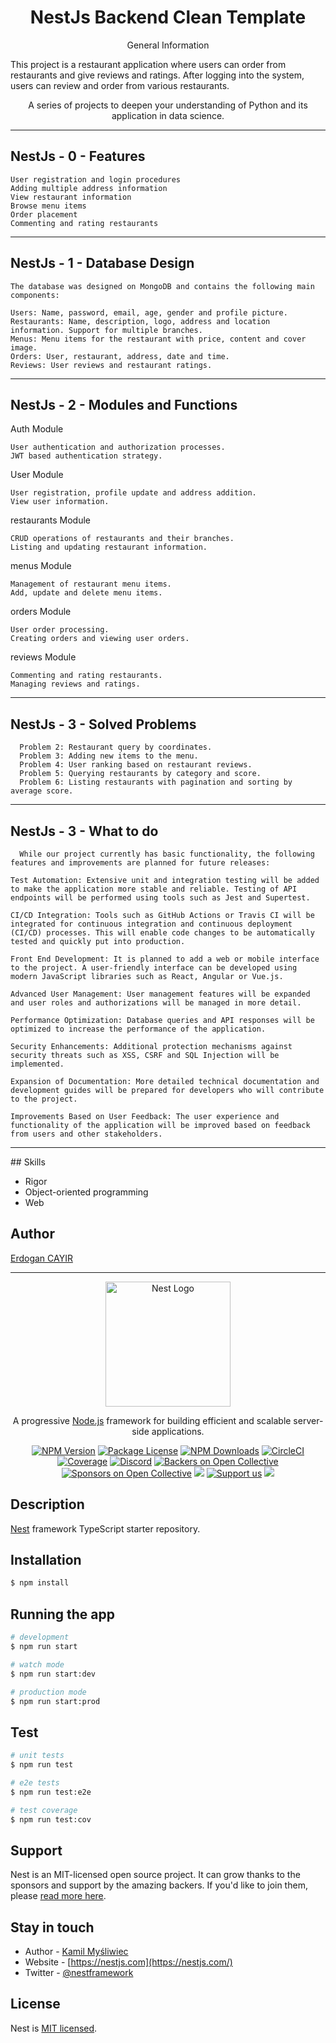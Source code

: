 <h1 align="center">NestJs Backend Clean Template</h1>

<p align="center">
  General Information

This project is a restaurant application where users can order from restaurants and give reviews and ratings. After logging into the system, users can review and order from various restaurants.
</p>
<p align="center">
  A series of projects to deepen your understanding of Python and its application in data science.
</p>

<hr/>

## NestJs - 0 - Features
    User registration and login procedures
    Adding multiple address information
    View restaurant information
    Browse menu items
    Order placement
    Commenting and rating restaurants
<hr/>

## NestJs - 1 - Database Design
    The database was designed on MongoDB and contains the following main components:

    Users: Name, password, email, age, gender and profile picture.
    Restaurants: Name, description, logo, address and location information. Support for multiple branches.
    Menus: Menu items for the restaurant with price, content and cover image.
    Orders: User, restaurant, address, date and time.
    Reviews: User reviews and restaurant ratings.
<hr/>

## NestJs - 2 - Modules and Functions
  Auth Module

    User authentication and authorization processes.
    JWT based authentication strategy.

User Module

    User registration, profile update and address addition.
    View user information.

restaurants Module

    CRUD operations of restaurants and their branches.
    Listing and updating restaurant information.

menus Module

    Management of restaurant menu items.
    Add, update and delete menu items.

orders Module

    User order processing.
    Creating orders and viewing user orders.

reviews Module

    Commenting and rating restaurants.
    Managing reviews and ratings.
<hr/>


## NestJs - 3 - Solved Problems
      Problem 2: Restaurant query by coordinates.
      Problem 3: Adding new items to the menu.
      Problem 4: User ranking based on restaurant reviews.
      Problem 5: Querying restaurants by category and score.
      Problem 6: Listing restaurants with pagination and sorting by average score.
<hr/>

## NestJs - 3 - What to do
      While our project currently has basic functionality, the following features and improvements are planned for future releases:

    Test Automation: Extensive unit and integration testing will be added to make the application more stable and reliable. Testing of API endpoints will be performed using tools such as Jest and Supertest.

    CI/CD Integration: Tools such as GitHub Actions or Travis CI will be integrated for continuous integration and continuous deployment (CI/CD) processes. This will enable code changes to be automatically tested and quickly put into production.

    Front End Development: It is planned to add a web or mobile interface to the project. A user-friendly interface can be developed using modern JavaScript libraries such as React, Angular or Vue.js.

    Advanced User Management: User management features will be expanded and user roles and authorizations will be managed in more detail.

    Performance Optimization: Database queries and API responses will be optimized to increase the performance of the application.

    Security Enhancements: Additional protection mechanisms against security threats such as XSS, CSRF and SQL Injection will be implemented.

    Expansion of Documentation: More detailed technical documentation and development guides will be prepared for developers who will contribute to the project.
    
    Improvements Based on User Feedback: The user experience and functionality of the application will be improved based on feedback from users and other stakeholders.
<hr/>
## Skills

- Rigor
- Object-oriented programming
- Web

## Author

<a href="https://github.com/erdogancayir">Erdogan CAYIR</a>

<hr/>

<p align="center">
  <a href="http://nestjs.com/" target="blank"><img src="https://nestjs.com/img/logo-small.svg" width="200" alt="Nest Logo" /></a>
</p>

[circleci-image]: https://img.shields.io/circleci/build/github/nestjs/nest/master?token=abc123def456
[circleci-url]: https://circleci.com/gh/nestjs/nest

  <p align="center">A progressive <a href="http://nodejs.org" target="_blank">Node.js</a> framework for building efficient and scalable server-side applications.</p>
    <p align="center">
<a href="https://www.npmjs.com/~nestjscore" target="_blank"><img src="https://img.shields.io/npm/v/@nestjs/core.svg" alt="NPM Version" /></a>
<a href="https://www.npmjs.com/~nestjscore" target="_blank"><img src="https://img.shields.io/npm/l/@nestjs/core.svg" alt="Package License" /></a>
<a href="https://www.npmjs.com/~nestjscore" target="_blank"><img src="https://img.shields.io/npm/dm/@nestjs/common.svg" alt="NPM Downloads" /></a>
<a href="https://circleci.com/gh/nestjs/nest" target="_blank"><img src="https://img.shields.io/circleci/build/github/nestjs/nest/master" alt="CircleCI" /></a>
<a href="https://coveralls.io/github/nestjs/nest?branch=master" target="_blank"><img src="https://coveralls.io/repos/github/nestjs/nest/badge.svg?branch=master#9" alt="Coverage" /></a>
<a href="https://discord.gg/G7Qnnhy" target="_blank"><img src="https://img.shields.io/badge/discord-online-brightgreen.svg" alt="Discord"/></a>
<a href="https://opencollective.com/nest#backer" target="_blank"><img src="https://opencollective.com/nest/backers/badge.svg" alt="Backers on Open Collective" /></a>
<a href="https://opencollective.com/nest#sponsor" target="_blank"><img src="https://opencollective.com/nest/sponsors/badge.svg" alt="Sponsors on Open Collective" /></a>
  <a href="https://paypal.me/kamilmysliwiec" target="_blank"><img src="https://img.shields.io/badge/Donate-PayPal-ff3f59.svg"/></a>
    <a href="https://opencollective.com/nest#sponsor"  target="_blank"><img src="https://img.shields.io/badge/Support%20us-Open%20Collective-41B883.svg" alt="Support us"></a>
  <a href="https://twitter.com/nestframework" target="_blank"><img src="https://img.shields.io/twitter/follow/nestframework.svg?style=social&label=Follow"></a>
</p>
  <!--[![Backers on Open Collective](https://opencollective.com/nest/backers/badge.svg)](https://opencollective.com/nest#backer)
  [![Sponsors on Open Collective](https://opencollective.com/nest/sponsors/badge.svg)](https://opencollective.com/nest#sponsor)-->

## Description

[Nest](https://github.com/nestjs/nest) framework TypeScript starter repository.

## Installation

```bash
$ npm install
```

## Running the app

```bash
# development
$ npm run start

# watch mode
$ npm run start:dev

# production mode
$ npm run start:prod
```

## Test

```bash
# unit tests
$ npm run test

# e2e tests
$ npm run test:e2e

# test coverage
$ npm run test:cov
```

## Support

Nest is an MIT-licensed open source project. It can grow thanks to the sponsors and support by the amazing backers. If you'd like to join them, please [read more here](https://docs.nestjs.com/support).

## Stay in touch

- Author - [Kamil Myśliwiec](https://kamilmysliwiec.com)
- Website - [https://nestjs.com](https://nestjs.com/)
- Twitter - [@nestframework](https://twitter.com/nestframework)

## License

Nest is [MIT licensed](LICENSE).
